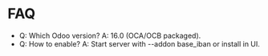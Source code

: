 # FAQ

- Q: Which Odoo version? A: 16.0 (OCA/OCB packaged).
- Q: How to enable? A: Start server with --addon base_iban or install in UI.
